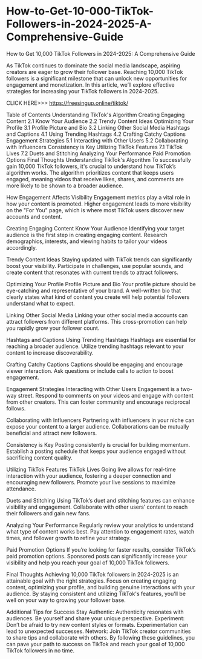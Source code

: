 # How-to-Get-10-000-TikTok-Followers-in-2024-2025-A-Comprehensive-Guide
How to Get 10,000 TikTok Followers in 2024-2025: A Comprehensive Guide

As TikTok continues to dominate the social media landscape, aspiring creators are eager to grow their follower base. Reaching 10,000 TikTok followers is a significant milestone that can unlock new opportunities for engagement and monetization. In this article, we’ll explore effective strategies for increasing your TikTok followers in 2024-2025.

CLICK HERE>>> https://freesingup.online/tiktok/

Table of Contents
Understanding TikTok's Algorithm
Creating Engaging Content
2.1 Know Your Audience
2.2 Trendy Content Ideas
Optimizing Your Profile
3.1 Profile Picture and Bio
3.2 Linking Other Social Media
Hashtags and Captions
4.1 Using Trending Hashtags
4.2 Crafting Catchy Captions
Engagement Strategies
5.1 Interacting with Other Users
5.2 Collaborating with Influencers
Consistency is Key
Utilizing TikTok Features
7.1 TikTok Lives
7.2 Duets and Stitching
Analyzing Your Performance
Paid Promotion Options
Final Thoughts
Understanding TikTok's Algorithm
To successfully gain 10,000 TikTok followers, it's crucial to understand how TikTok’s algorithm works. The algorithm prioritizes content that keeps users engaged, meaning videos that receive likes, shares, and comments are more likely to be shown to a broader audience.

How Engagement Affects Visibility
Engagement metrics play a vital role in how your content is promoted. Higher engagement leads to more visibility on the "For You" page, which is where most TikTok users discover new accounts and content.

Creating Engaging Content
Know Your Audience
Identifying your target audience is the first step in creating engaging content. Research demographics, interests, and viewing habits to tailor your videos accordingly.

Trendy Content Ideas
Staying updated with TikTok trends can significantly boost your visibility. Participate in challenges, use popular sounds, and create content that resonates with current trends to attract followers.

Optimizing Your Profile
Profile Picture and Bio
Your profile picture should be eye-catching and representative of your brand. A well-written bio that clearly states what kind of content you create will help potential followers understand what to expect.

Linking Other Social Media
Linking your other social media accounts can attract followers from different platforms. This cross-promotion can help you rapidly grow your follower count.

Hashtags and Captions
Using Trending Hashtags
Hashtags are essential for reaching a broader audience. Utilize trending hashtags relevant to your content to increase discoverability.

Crafting Catchy Captions
Captions should be engaging and encourage viewer interaction. Ask questions or include calls to action to boost engagement.

Engagement Strategies
Interacting with Other Users
Engagement is a two-way street. Respond to comments on your videos and engage with content from other creators. This can foster community and encourage reciprocal follows.

Collaborating with Influencers
Partnering with influencers in your niche can expose your content to a larger audience. Collaborations can be mutually beneficial and attract new followers.

Consistency is Key
Posting consistently is crucial for building momentum. Establish a posting schedule that keeps your audience engaged without sacrificing content quality.

Utilizing TikTok Features
TikTok Lives
Going live allows for real-time interaction with your audience, fostering a deeper connection and encouraging new followers. Promote your live sessions to maximize attendance.

Duets and Stitching
Using TikTok’s duet and stitching features can enhance visibility and engagement. Collaborate with other users’ content to reach their followers and gain new fans.

Analyzing Your Performance
Regularly review your analytics to understand what type of content works best. Pay attention to engagement rates, watch times, and follower growth to refine your strategy.

Paid Promotion Options
If you’re looking for faster results, consider TikTok’s paid promotion options. Sponsored posts can significantly increase your visibility and help you reach your goal of 10,000 TikTok followers.

Final Thoughts
Achieving 10,000 TikTok followers in 2024-2025 is an attainable goal with the right strategies. Focus on creating engaging content, optimizing your profile, and building genuine interactions with your audience. By staying consistent and utilizing TikTok's features, you'll be well on your way to growing your follower base.

Additional Tips for Success
Stay Authentic: Authenticity resonates with audiences. Be yourself and share your unique perspective.
Experiment: Don’t be afraid to try new content styles or formats. Experimentation can lead to unexpected successes.
Network: Join TikTok creator communities to share tips and collaborate with others.
By following these guidelines, you can pave your path to success on TikTok and reach your goal of 10,000 TikTok followers in no time.
